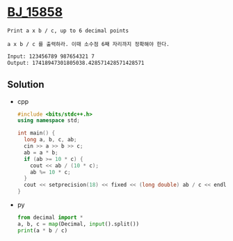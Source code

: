 # [BJ_15858](https://acmicpc.net/problem/15858)

```en
Print a x b / c, up to 6 decimal points
```

```kr
a x b / c 를 출력하라. 이때 소수점 6째 자리까지 정확해야 한다.
```

```txt
Input: 123456789 987654321 7
Output: 17418947301805038.428571428571428571
```

## Solution

* cpp

  ```cpp
  #include <bits/stdc++.h>
  using namespace std;

  int main() {
    long a, b, c, ab;
    cin >> a >> b >> c;
    ab = a * b;
    if (ab >= 10 * c) {
      cout << ab / (10 * c);
      ab %= 10 * c;
    }
    cout << setprecision(18) << fixed << (long double) ab / c << endl;
  }
  ```

* py

  ```py
  from decimal import *
  a, b, c = map(Decimal, input().split())
  print(a * b / c)
  ```
